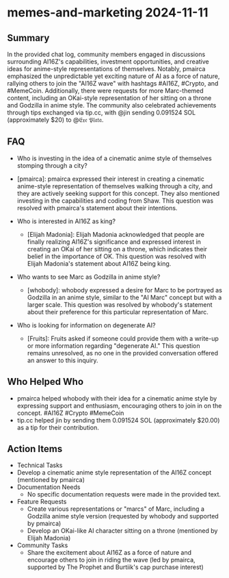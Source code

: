 # memes-and-marketing 2024-11-11

## Summary
 In the provided chat log, community members engaged in discussions surrounding AI16Z's capabilities, investment opportunities, and creative ideas for anime-style representations of themselves. Notably, pmairca emphasized the unpredictable yet exciting nature of AI as a force of nature, rallying others to join the "AI16Z wave" with hashtags #AI16Z, #Crypto, and #MemeCoin. Additionally, there were requests for more Marc-themed content, including an OKai-style representation of her sitting on a throne and Godzilla in anime style. The community also celebrated achievements through tips exchanged via tip.cc, with @jin sending 0.091524 SOL (approximately $20) to @𝔈𝔵𝔢 𝔓𝔩𝔞𝔱𝔞.

## FAQ
 - Who is investing in the idea of a cinematic anime style of themselves stomping through a city?
  - [pmairca]: pmairca expressed their interest in creating a cinematic anime-style representation of themselves walking through a city, and they are actively seeking support for this concept. They also mentioned investing in the capabilities and coding from Shaw. This question was resolved with pmairca's statement about their intentions.

- Who is interested in AI16Z as king?
  - [Elijah Madonia]: Elijah Madonia acknowledged that people are finally realizing AI16Z's significance and expressed interest in creating an OKai of her sitting on a throne, which indicates their belief in the importance of OK. This question was resolved with Elijah Madonia's statement about AI16Z being king.

- Who wants to see Marc as Godzilla in anime style?
  - [whobody]: whobody expressed a desire for Marc to be portrayed as Godzilla in an anime style, similar to the "AI Marc" concept but with a larger scale. This question was resolved by whobody's statement about their preference for this particular representation of Marc.

- Who is looking for information on degenerate AI?
  - [Fruits]: Fruits asked if someone could provide them with a write-up or more information regarding "degenerate AI." This question remains unresolved, as no one in the provided conversation offered an answer to this inquiry.

## Who Helped Who
 - pmairca helped whobody with their idea for a cinematic anime style by expressing support and enthusiasm, encouraging others to join in on the concept. #AI16Z #Crypto #MemeCoin
- tip.cc helped jin by sending them 0.091524 SOL (approximately $20.00) as a tip for their contribution.

## Action Items
 - Technical Tasks
  - Develop a cinematic anime style representation of the AI16Z concept (mentioned by pmairca)
- Documentation Needs
  - No specific documentation requests were made in the provided text.
- Feature Requests
  - Create various representations or "marcs" of Marc, including a Godzilla anime style version (requested by whobody and supported by pmairca)
  - Develop an OKai-like AI character sitting on a throne (mentioned by Elijah Madonia)
- Community Tasks
  - Share the excitement about AI16Z as a force of nature and encourage others to join in riding the wave (led by pmairca, supported by The Prophet and Burtiik's cap purchase interest)

